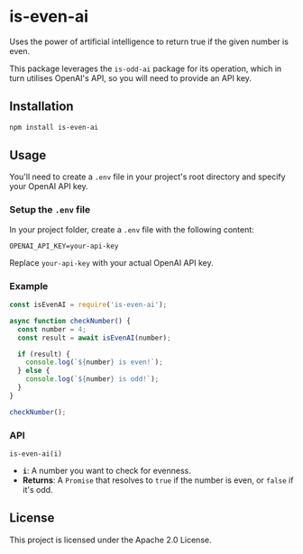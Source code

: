 # is-even-ai

Uses the power of artificial intelligence to return true if the given number is even.

This package leverages the `is-odd-ai` package for its operation, which in turn utilises OpenAI's API, so you will need to provide an API key.

## Installation

```bash
npm install is-even-ai
```

## Usage

You'll need to create a `.env` file in your project's root directory and specify your OpenAI API key.

### Setup the `.env` file

In your project folder, create a `.env` file with the following content:

```env
OPENAI_API_KEY=your-api-key
```

Replace `your-api-key` with your actual OpenAI API key.

### Example

```javascript
const isEvenAI = require('is-even-ai');

async function checkNumber() {
  const number = 4;
  const result = await isEvenAI(number);

  if (result) {
    console.log(`${number} is even!`);
  } else {
    console.log(`${number} is odd!`);
  }
}

checkNumber();
```

### API

`is-even-ai(i)`

- **`i`**: A number you want to check for evenness.
- **Returns**: A `Promise` that resolves to `true` if the number is even, or `false` if it's odd.

## License

This project is licensed under the Apache 2.0 License.
